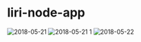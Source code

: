 # liri-node-app
![2018-05-21](https://user-images.githubusercontent.com/34281843/40374648-b6a5aa92-5da6-11e8-8c07-ca72d9a03e56.png)
![2018-05-21 1](https://user-images.githubusercontent.com/34281843/40374709-d29b076a-5da6-11e8-9b9a-61fcaaa55453.png)
![2018-05-22](https://user-images.githubusercontent.com/34281843/40374859-3d54ed6e-5da7-11e8-9442-165a2549cebb.png)
